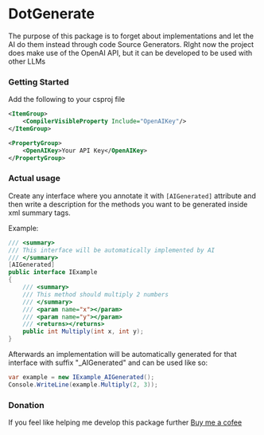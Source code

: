 # DotGenerate
The purpose of this package is to forget about implementations and let the AI do them instead through code Source Generators. RIght now the project does make use of the OpenAI API, but it can be developed to be used with other LLMs 

### Getting Started

Add the following to your csproj file
```xml
<ItemGroup>
	<CompilerVisibleProperty Include="OpenAIKey"/>
</ItemGroup>

<PropertyGroup>
	<OpenAIKey>Your API Key</OpenAIKey>
</PropertyGroup>
```

### Actual usage

Create any interface where you annotate it with ```[AIGenerated]``` attribute and then write a description for the methods you want to be generated inside xml summary tags.

Example:

```csharp
/// <summary>
/// This interface will be automatically implemented by AI
/// </summary>
[AIGenerated]
public interface IExample
{
	/// <summary>
	/// This method should multiply 2 numbers
	/// </summary>
	/// <param name="x"></param>
	/// <param name="y"></param>
	/// <returns></returns>
	public int Multiply(int x, int y);
}
```

Afterwards an implementation will be automatically generated for that interface with suffix "_AIGenerated" and can be used like so:

```csharp
var example = new IExample_AIGenerated();
Console.WriteLine(example.Multiply(2, 3));
```

### Donation

If you feel like helping me develop this package further [Buy me a cofee](https://bmc.link/radinoiudaz)